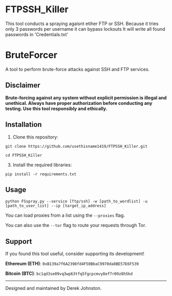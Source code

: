 # FTPSSH_Killer

This tool conducts a spraying agaisnt etiher FTP or SSH. Because it tries only 3 passwords per username it can bypass lockouts 
It will write all found passwords in 'Credentials.txt'

# BruteForcer

A tool to perform brute-force attacks against SSH and FTP services.

## Disclaimer

**Brute-forcing against any system without explicit permission is illegal and unethical. Always have proper authorization before conducting any testing. Use this tool responsibly and ethically.**

## Installation

1. Clone this repository:

`git clone https://github.com/usethisname1419/FTPSSH_Killer.git`

`cd FTPSSH_Killer`


3. Install the required libraries:

`pip install -r requirements.txt`


## Usage

`python FSspray.py --service [ftp/ssh] -w [path_to_wordlist] -u [path_to_user_list] --ip [target_ip_address]`

You can load proxies from a list using the `--proxies` flag. 

You can also use the `--tor` flag to route your requests through Tor.

## Support

If you found this tool useful, consider supporting its development!

**Ethereum (ETH)**: `0xB139a7f6A2398fd4F50BbaC9970da8BE57E6F539`

**Bitcoin (BTC)**: `bc1qd3se09vq3wp63tfq5fgcpcmvy8ef7r09z8h5kd`

---

Designed and maintained by Derek Johnston.


